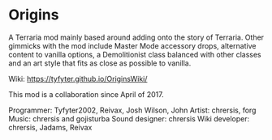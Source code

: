 # Origins
A Terraria mod mainly based around adding onto the story of Terraria.
Other gimmicks with the mod include Master Mode accessory drops, alternative content to vanilla options, 
a Demolitionist class balanced with other classes and an art style that fits as close as possible to vanilla.

Wiki: https://tyfyter.github.io/OriginsWiki/

This mod is a collaboration since April of 2017.

Programmer: Tyfyter2002, Reivax, Josh Wilson, John
Artist: chrersis, forg
Music: chrersis and gojisturba
Sound designer: chrersis
Wiki developer: chrersis, Jadams, Reivax